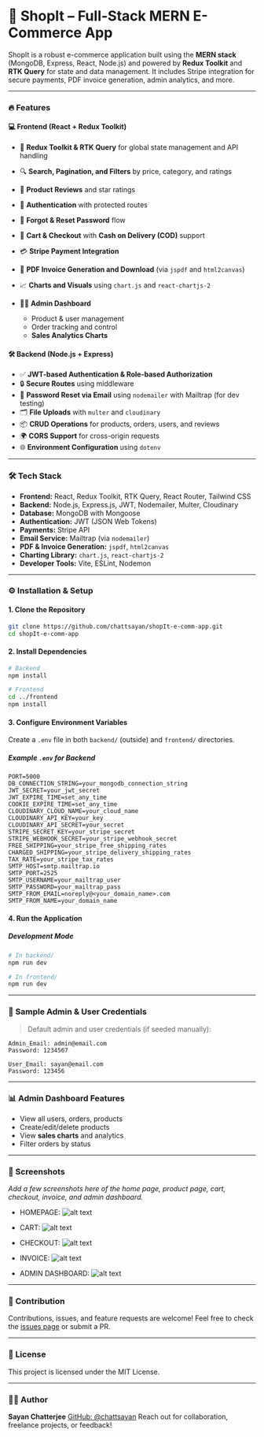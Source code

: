 # 🛒 ShopIt – Full-Stack MERN E-Commerce App

ShopIt is a robust e-commerce application built using the **MERN stack** (MongoDB, Express, React, Node.js) and powered by **Redux Toolkit** and **RTK Query** for state and data management. It includes Stripe integration for secure payments, PDF invoice generation, admin analytics, and more.

---

### 🔥 Features

#### 💻 Frontend (React + Redux Toolkit)

- 🚀 **Redux Toolkit & RTK Query** for global state management and API handling
- 🔍 **Search, Pagination, and Filters** by price, category, and ratings
- 📓 **Product Reviews** and star ratings
- 🔐 **Authentication** with protected routes
- 🔁 **Forgot & Reset Password** flow
- 🛒 **Cart & Checkout** with **Cash on Delivery (COD)** support
- 💳 **Stripe Payment Integration**
- 📄 **PDF Invoice Generation and Download** (via `jspdf` and `html2canvas`)
- 📈 **Charts and Visuals** using `chart.js` and `react-chartjs-2`
- 🧑‍💼 **Admin Dashboard**

  - Product & user management
  - Order tracking and control
  - **Sales Analytics Charts**

#### 🛠 Backend (Node.js + Express)

- ✅ **JWT-based Authentication & Role-based Authorization**
- 🔒 **Secure Routes** using middleware
- 📧 **Password Reset via Email** using `nodemailer` with Mailtrap (for dev testing)
- 🗂️ **File Uploads** with `multer` and `cloudinary`
- 📦 **CRUD Operations** for products, orders, users, and reviews
- 🌍 **CORS Support** for cross-origin requests
- 🌐 **Environment Configuration** using `dotenv`

---

### 🛠️ Tech Stack

- **Frontend:** React, Redux Toolkit, RTK Query, React Router, Tailwind CSS
- **Backend:** Node.js, Express.js, JWT, Nodemailer, Multer, Cloudinary
- **Database:** MongoDB with Mongoose
- **Authentication:** JWT (JSON Web Tokens)
- **Payments:** Stripe API
- **Email Service:** Mailtrap (via `nodemailer`)
- **PDF & Invoice Generation:** `jspdf`, `html2canvas`
- **Charting Library:** `chart.js`, `react-chartjs-2`
- **Developer Tools:** Vite, ESLint, Nodemon

---

### ⚙️ Installation & Setup

#### 1. Clone the Repository

```bash
git clone https://github.com/chattsayan/shopIt-e-comm-app.git
cd shopIt-e-comm-app
```

#### 2. Install Dependencies

```bash
# Backend
npm install

# Frontend
cd ../frontend
npm install
```

#### 3. Configure Environment Variables

Create a `.env` file in both `backend/` (outside) and `frontend/` directories.

##### Example `.env` for Backend

```env
PORT=5000
DB_CONNECTION_STRING=your_mongodb_connection_string
JWT_SECRET=your_jwt_secret
JWT_EXPIRE_TIME=set_any_time
COOKIE_EXPIRE_TIME=set_any_time
CLOUDINARY_CLOUD_NAME=your_cloud_name
CLOUDINARY_API_KEY=your_key
CLOUDINARY_API_SECRET=your_secret
STRIPE_SECRET_KEY=your_stripe_secret
STRIPE_WEBHOOK_SECRET=your_stripe_webhook_secret
FREE_SHIPPING=your_stripe_free_shipping_rates
CHARGED_SHIPPING=your_stripe_delivery_shipping_rates
TAX_RATE=your_stripe_tax_rates
SMTP_HOST=smtp.mailtrap.io
SMTP_PORT=2525
SMTP_USERNAME=your_mailtrap_user
SMTP_PASSWORD=your_mailtrap_pass
SMTP_FROM_EMAIL=noreply@<your_domain_name>.com
SMTP_FROM_NAME=your_domain_name
```

#### 4. Run the Application

##### Development Mode

```bash
# In backend/
npm run dev

# In frontend/
npm run dev
```

---

### 🧰 Sample Admin & User Credentials

> Default admin and user credentials (if seeded manually):

```
Admin_Email: admin@email.com
Password: 1234567

User_Email: sayan@email.com
Password: 123456
```

---

### 📊 Admin Dashboard Features

- View all users, orders, products
- Create/edit/delete products
- View **sales charts** and analytics
- Filter orders by status

---

### 📸 Screenshots

_Add a few screenshots here of the home page, product page, cart, checkout, invoice, and admin dashboard._

- HOMEPAGE:
  ![alt text](image.png)

- CART:
  ![alt text](image-1.png)

- CHECKOUT:
  ![alt text](image-5.png)

- INVOICE:
  ![alt text](image-6.png)

- ADMIN DASHBOARD:
  ![alt text](image-7.png)

---

### 🤝 Contribution

Contributions, issues, and feature requests are welcome!
Feel free to check the [issues page](https://github.com/chattsayan/shopIt-e-comm-app/issues) or submit a PR.

---

### 📜 License

This project is licensed under the MIT License.

---

### 🙋‍♂️ Author

**Sayan Chatterjee**
[GitHub: @chattsayan](https://github.com/chattsayan)
Reach out for collaboration, freelance projects, or feedback!
